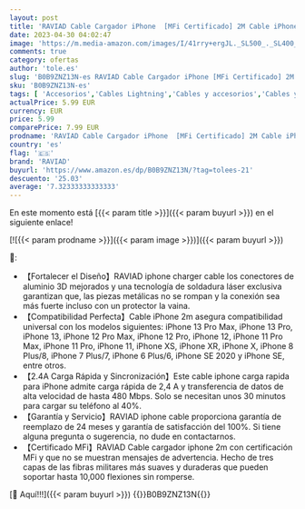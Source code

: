 ```yaml
---
layout: post
title: 'RAVIAD Cable Cargador iPhone  [MFi Certificado] 2M Cable iPhone Carga Rápida Nylon Trenzado Cable iPhone para iPhone 13 12 11 Pro Max Mini XR XS X 8 7 6 Plus 6s 6 SE 5 5s 5c- Plata'
date: 2023-04-30 04:02:47
image: 'https://m.media-amazon.com/images/I/41rry+ergJL._SL500_._SL400_.jpg'
comments: true
category: ofertas
author: 'tole.es'
slug: 'B0B9ZNZ13N-es RAVIAD Cable Cargador iPhone [MFi Certificado] 2M Cable...'
sku: 'B0B9ZNZ13N-es'
tags: [ 'Accesorios','Cables Lightning','Cables y accesorios','Cables y conectores','Informática','iphone','raviad','🇪🇸', ]
actualPrice: 5.99 EUR
currency: EUR
price: 5.99
comparePrice: 7.99 EUR
prodname: 'RAVIAD Cable Cargador iPhone  [MFi Certificado] 2M Cable iPhone Carga Rápida Nylon Trenzado Cable iPhone para iPhone 13 12 11 Pro Max Mini XR XS X 8 7 6 Plus 6s 6 SE 5 5s 5c- Plata'
country: 'es'
flag: '🇪🇸'
brand: 'RAVIAD'
buyurl: 'https://www.amazon.es/dp/B0B9ZNZ13N/?tag=tolees-21'
descuento: '25.03'
average: '7.32333333333333'
---
```


En este momento está [{{< param title >}}]({{< param buyurl >}}) en el siguiente enlace!

[![{{< param prodname >}}]({{< param image >}})]({{< param buyurl >}})

🔎:

- 【Fortalecer el Diseño】RAVIAD iphone charger cable los conectores de aluminio 3D mejorados y una tecnología de soldadura láser exclusiva garantizan que, las piezas metálicas no se rompan y la conexión sea más fuerte incluso con un protector la vaina.
- 【Compatibilidad Perfecta】Cable iPhone 2m asegura compatibilidad universal con los modelos siguientes: iPhone 13 Pro Max, iPhone 13 Pro, iPhone 13, iPhone 12 Pro Max, iPhone 12 Pro, iPhone 12, iPhone 11 Pro Max, iPhone 11 Pro, iPhone 11, iPhone XS, iPhone XR, iPhone X, iPhone 8 Plus/8, iPhone 7 Plus/7, iPhone 6 Plus/6, iPhone SE 2020 y iPhone SE, entre otros.
- 【2.4A Carga Rápida y Sincronización】Este cable iphone carga rapida para iPhone admite carga rápida de 2,4 A y transferencia de datos de alta velocidad de hasta 480 Mbps. Solo se necesitan unos 30 minutos para cargar su teléfono al 40%.
- 【Garantía y Servicio】RAVIAD iphone cable proporciona garantía de reemplazo de 24 meses y garantía de satisfacción del 100%. Si tiene alguna pregunta o sugerencia, no dude en contactarnos.
- 【Certificado MFi】RAVIAD Cable cargador iphone 2m con certificación MFi y que no se muestran mensajes de advertencia. Hecho de tres capas de las fibras militares más suaves y duraderas que pueden soportar hasta 10,000 flexiones sin romperse.

[🛒 Aquí!!!]({{< param buyurl >}})
{{<world>}}B0B9ZNZ13N{{</world>}}
